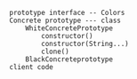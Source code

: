 
    prototype interface -- Colors
    Concrete prototype --- class
        WhiteConcretePrototype
            constructor()
            constructor(String...)
            clone()
        BlackConcreteprototype
    client code